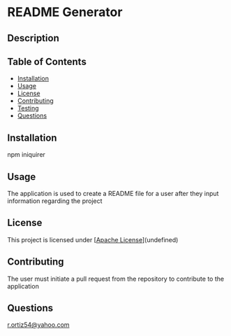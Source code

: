 # README Generator
  
  

  ## Description
  

  ## Table of Contents
  - [Installation](#installation)
  - [Usage](#usage)
  - [License](#license)
  - [Contributing](#contributing)
  - [Testing](#tests)
  - [Questions](#questions)

  ## Installation
  npm iniquirer

  ## Usage
  The application is used to create a README file for a user after they input information regarding the project

  ## License
  This project is licensed under [[Apache License](ApacheLic.txt)](undefined)

  ## Contributing
  The user must initiate a pull request from the repository to contribute to the application

  ## Questions
  r.ortiz54@yahoo.com

  